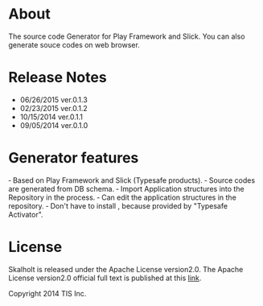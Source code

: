 # About

The source code Generator for Play Framework and Slick.
You can also generate souce codes on web browser.

# Release Notes

- 06/26/2015 ver.0.1.3
- 02/23/2015 ver.0.1.2
- 10/15/2014 ver.0.1.1
- 09/05/2014 ver.0.1.0

# Generator features

‐ Based on Play Framework and Slick (Typesafe products).
‐ Source codes are generated from DB schema.
‐ Import Application structures into the Repository in the process.
‐ Can edit the application structures in the repository.
‐ Don't have to install , because provided by  "Typesafe Activator".

# License

Skalholt is released under the Apache License version2.0.
The Apache License version2.0 official full text is published at this [link](http://www.apache.org/licenses/LICENSE-2.0.html).

Copyright 2014 TIS Inc.
